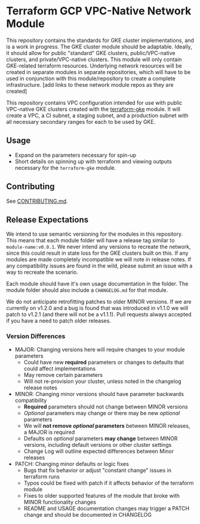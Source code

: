 # Terraform GCP VPC-Native Network Module
This repository contains the standards for GKE cluster implementations, and is a work in progress. The GKE cluster module should be adaptable. Ideally, it should allow for public "standard" GKE clusters, public/VPC-native clusters, and private/VPC-native clusters. This module will only contain GKE-related terraform resources. Underlying network resources will be created in separate modules in separate repositories, which will have to be used in conjunction with this module/repository to create a complete infrastructure. [add links to these network module repos as they are created]

This repository contains VPC configuration intended for use with public VPC-native GKE clusters created with the [terraform-gke](https://github.com/reactiveops/terraform-gke) module. It will create a VPC, a CI subnet, a staging subnet, and a production subnet with all necessary secondary ranges for each to be used by GKE. 

## Usage
* Expand on the parameters necessary for spin-up
* Short details on spinning up with terraform and viewing outputs necessary for the `terraform-gke` module. 

## Contributing
See [CONTRIBUTING.md](./CONTRIBUTING.md).

## Release Expectations
We intend to use semantic versioning for the modules in this repository. This means that each module folder will have a release tag similar to `module-name:v0.0.1`. We never intend any versions to 
recreate the network, since this could result in state loss for the GKE clusters built on this. If any modules are made completely incompatible we will note in release notes. If any compatibility issues are found in the wild, please submit an issue with a way to recreate the scenario.

Each module should have it's own usage documentation in the folder. The module folder should also include a `CHANGELOG.md` for that module.

We do not anticipate retrofitting patches to older MINOR versions. If we are currently on v1.2.0 and a bug is found that was introduced in v1.1.0 we will patch to v1.2.1 (and there will not be a v1.1.1). Pull requests always accepted if you have a need to patch older releases.

### Version Differences
* MAJOR: Changing versions here will require changes to your module parameters
  * Could have new **required** parameters or changes to defaults that could affect implementations
  * May remove certain parameters
  * Will not re-provision your cluster, unless noted in the changelog release notes
* MINOR: Changing minor versions should have parameter backwards compatibility
  * **Required** parameters should not change between MINOR versions
  * _Optional_ parameters may change or there may be new _optional_ parameters
  * We will **not remove _optional_ parameters** between MINOR releases, a MAJOR is required
  * Defaults on _optional_ parameters **may change** between MINOR versions, including default versions or other cluster settings
  * Change Log will outline expected differences between Minor releases
* PATCH: Changing minor defaults or logic fixes
  * Bugs that fix behavior or adjust "constant change" issues in terraform runs
  * Typos could be fixed with patch if it affects behavior of the terraform module
  * Fixes to older supported features of the module that broke with MINOR functionality changes
  * README and USAGE documentation changes may trigger a PATCH change and should be documented in CHANGELOG